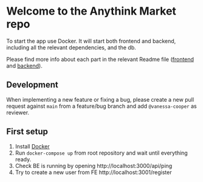 # Welcome to the Anythink Market repo

To start the app use Docker. It will start both frontend and backend, including all the relevant dependencies, and the db.

Please find more info about each part in the relevant Readme file ([frontend](frontend/readme.md) and [backend](backend/README.md)).

## Development

When implementing a new feature or fixing a bug, please create a new pull request against `main` from a feature/bug branch and add `@vanessa-cooper` as reviewer.

## First setup

1. Install [Docker](https://www.docker.com/get-started/)
2. Run `docker-compose up` from root repository and wait until everything ready.
3. Check BE is running by opening http://localhost:3000/api/ping
4. Try to create a new user from FE http://localhost:3001/register
